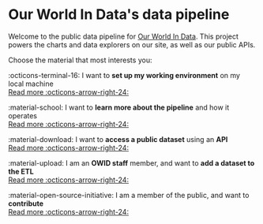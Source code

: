 # Our World In Data's data pipeline

Welcome to the public data pipeline for [Our World In Data](https://ourworldindata.org). This project powers the charts and data explorers on our site, as well as our public APIs.

Choose the material that most interests you:

:octicons-terminal-16: I want to **set up my working environment** on my local machine<br>
[Read more :octicons-arrow-right-24:](getting-started/index.md)

:material-school: I want to **learn more about the pipeline** and how it operates<br>
[Read more :octicons-arrow-right-24:](architecture/index.md)

:material-download: I want to **access a public dataset** using an **API**<br>
[Read more :octicons-arrow-right-24:](api/)

:material-upload: I am an **OWID staff** member, and want to **add a dataset to the ETL**<br>
[Read more :octicons-arrow-right-24:](adding-data/index.md)

:material-open-source-initiative: I am a member of the public, and want to **contribute**<br>
[Read more :octicons-arrow-right-24:](contributing.md)

